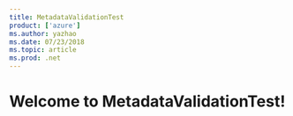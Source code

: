 ```yaml
---
title: MetadataValidationTest
product: ['azure']
ms.author: yazhao
ms.date: 07/23/2018
ms.topic: article
ms.prod: .net
---
```

# Welcome to MetadataValidationTest!

